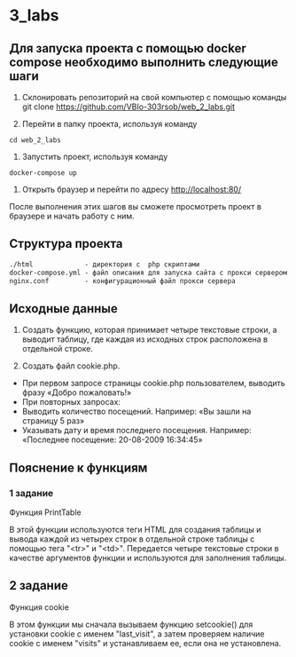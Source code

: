 # 3_labs

## Для запуска проекта с помощью docker compose необходимо выполнить следующие шаги

1. Склонировать репозиторий на свой компьютер с помощью команды git clone <https://github.com/VBIo-303rsob/web_2_labs.git>

1. Перейти в папку проекта, используя команду

```cli
cd web_2_labs
```

1. Запустить проект, используя команду

```cli
docker-compose up
```

1. Открыть браузер и перейти по адресу <http://localhost:80/>

После выполнения этих шагов вы сможете просмотреть проект в браузере и начать работу с ним.

## Структура проекта

```txt
./html             - директория с  php скриптами
docker-compose.yml - файл описания для запуска сайта с прокси сервером
nginx.conf         - конфигурационный файл прокси сервера
```

## Исходные данные

1. Создать функцию, которая принимает четыре текстовые строки, а выводит таблицу, где каждая из исходных строк расположена в отдельной строке.

2. Создать файл cookie.php.

- При первом запросе страницы cookie.php пользователем, выводить фразу «Добро пожаловать!»
- При повторных запросах:
- Выводить количество посещений. Например: «Вы зашли на страницу 5 раз»
- Указывать дату и время последнего посещения. Например: «Последнее посещение: 20-08-2009 16:34:45»

## Пояснение к функциям

### 1 задание

Функция PrintTable

В этой функции используются теги HTML для создания таблицы и вывода каждой из четырех строк в отдельной строке таблицы с помощью тега  "\<tr>" и "\<td>". Передается четыре текстовые строки в качестве аргументов функции и используются для заполнения таблицы.

## 2 задание

Функция  cookie

В этом функции мы сначала вызываем функцию setcookie() для установки cookie с именем "last_visit", а затем проверяем наличие cookie с именем "visits" и устанавливаем ее, если она не установлена.
